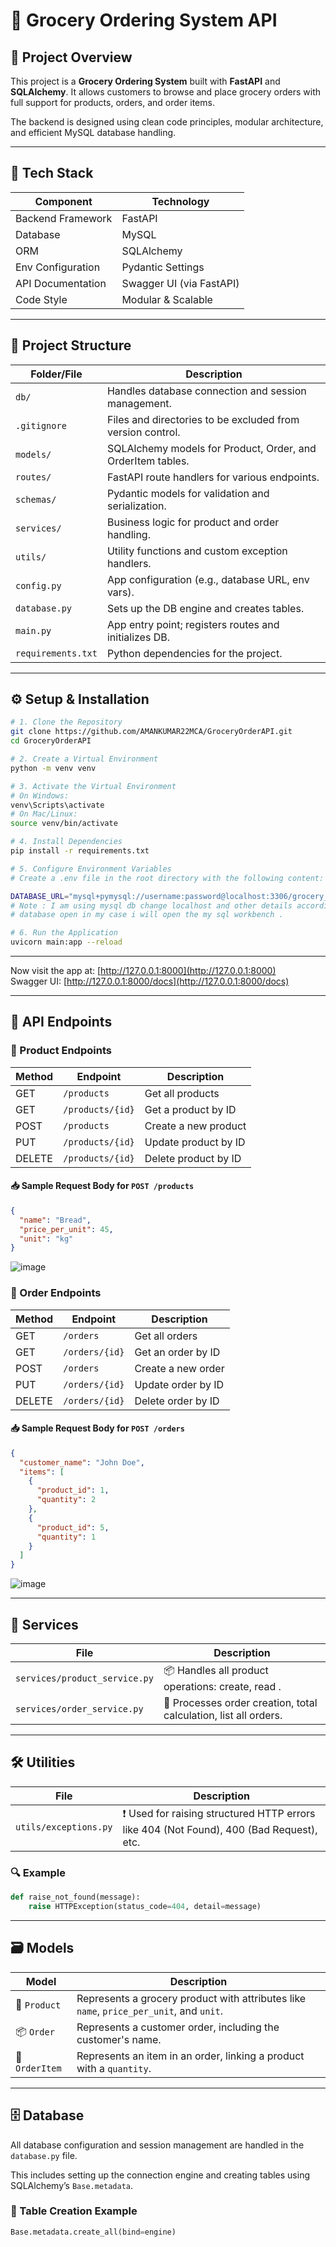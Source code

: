  # 🛒 Grocery Ordering System API

## 🚀 Project Overview
This project is a **Grocery Ordering System** built with **FastAPI** and **SQLAlchemy**. It allows customers to browse and place grocery orders with full support for products, orders, and order items.

The backend is designed using clean code principles, modular architecture, and efficient MySQL database handling.

---

## 🧰 Tech Stack

| Component           | Technology              |
|--------------------|--------------------------|
| Backend Framework  | FastAPI                  |
| Database           | MySQL                    |
| ORM                | SQLAlchemy               |
| Env Configuration  | Pydantic Settings        |
| API Documentation  | Swagger UI (via FastAPI) |
| Code Style         | Modular & Scalable       |

---

## 📁 Project Structure

| Folder/File         | Description                                                  |
|---------------------|--------------------------------------------------------------|
| `db/`               | Handles database connection and session management.          |
| `.gitignore`        | Files and directories to be excluded from version control.   |
| `models/`           | SQLAlchemy models for Product, Order, and OrderItem tables.  |
| `routes/`           | FastAPI route handlers for various endpoints.                |
| `schemas/`          | Pydantic models for validation and serialization.            |
| `services/`         | Business logic for product and order handling.               |
| `utils/`            | Utility functions and custom exception handlers.             |
| `config.py`         | App configuration (e.g., database URL, env vars).            |
| `database.py`       | Sets up the DB engine and creates tables.                    |
| `main.py`           | App entry point; registers routes and initializes DB.         |
| `requirements.txt`  | Python dependencies for the project.                         |

---

## ⚙️ Setup & Installation

```bash
# 1. Clone the Repository
git clone https://github.com/AMANKUMAR22MCA/GroceryOrderAPI.git
cd GroceryOrderAPI

# 2. Create a Virtual Environment
python -m venv venv

# 3. Activate the Virtual Environment
# On Windows:
venv\Scripts\activate
# On Mac/Linux:
source venv/bin/activate

# 4. Install Dependencies
pip install -r requirements.txt

# 5. Configure Environment Variables
# Create a .env file in the root directory with the following content:

DATABASE_URL="mysql+pymysql://username:password@localhost:3306/grocery_db"
# Note : I am using mysql db change localhost and other details according to your db and keep your
# database open in my case i will open the my sql workbench .

# 6. Run the Application
uvicorn main:app --reload
```

---

Now visit the app at: [http://127.0.0.1:8000](http://127.0.0.1:8000)  
Swagger UI: [http://127.0.0.1:8000/docs](http://127.0.0.1:8000/docs)

---

## 📡 API Endpoints

### 🧺 Product Endpoints

| Method | Endpoint         | Description           |
|--------|------------------|-----------------------|
| GET    | `/products`      | Get all products      |
| GET    | `/products/{id}` | Get a product by ID   |
| POST   | `/products`      | Create a new product  |
| PUT    | `/products/{id}` | Update product by ID  |
| DELETE | `/products/{id}` | Delete product by ID  |

#### 📥 Sample Request Body for `POST /products`

```json
{
  "name": "Bread",
  "price_per_unit": 45,
  "unit": "kg"
}
```
![image](https://github.com/user-attachments/assets/ca3d97b3-d1ba-47e3-b292-76fb1620b2bd)


### 🧾 Order Endpoints

| Method | Endpoint         | Description          |
|--------|------------------|----------------------|
| GET    | `/orders`        | Get all orders       |
| GET    | `/orders/{id}`   | Get an order by ID   |
| POST   | `/orders`        | Create a new order   |
| PUT    | `/orders/{id}`   | Update order by ID   |
| DELETE | `/orders/{id}`   | Delete order by ID   |

#### 📥 Sample Request Body for `POST /orders`

```json
{
  "customer_name": "John Doe",
  "items": [
    {
      "product_id": 1,
      "quantity": 2
    },
    {
      "product_id": 5,
      "quantity": 1
    }
  ]
}
```
![image](https://github.com/user-attachments/assets/cbe5684b-d337-40f5-81a2-b0d595c90665)

---

## 🔧 Services

| File                          | Description                                                      |
|-------------------------------|------------------------------------------------------------------|
| `services/product_service.py` | 📦 Handles all product operations: create, read . |
| `services/order_service.py`   | 🧾 Processes order creation, total calculation, list all orders.|

---

## 🛠️ Utilities

| File                     | Description                                                                      |
|--------------------------|----------------------------------------------------------------------------------|
| `utils/exceptions.py`   | ❗ Used for raising structured HTTP errors like 404 (Not Found), 400 (Bad Request), etc. |

### 🔍 Example

```python
def raise_not_found(message):
    raise HTTPException(status_code=404, detail=message)
```

---

## 🗃️ Models

| Model         | Description                                                                 |
|---------------|-----------------------------------------------------------------------------|
| 🛒 `Product`   | Represents a grocery product with attributes like `name`, `price_per_unit`, and `unit`. |
| 📦 `Order`     | Represents a customer order, including the customer's name.                |
| 📄 `OrderItem` | Represents an item in an order, linking a product with a `quantity`.       |

---

## 🗄️ Database

All database configuration and session management are handled in the `database.py` file.

This includes setting up the connection engine and creating tables using SQLAlchemy’s `Base.metadata`.

### 🔧 Table Creation Example

```python
Base.metadata.create_all(bind=engine)
```

